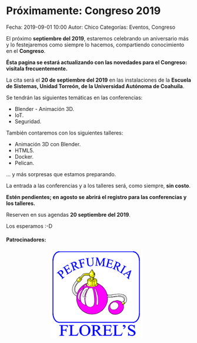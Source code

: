 Próximamente: Congreso 2019
==================================

Fecha: 2019-09-01 10:00
Autor:  Chico
Categorías: Eventos, Congreso

El próximo **septiembre del 2019**, estaremos celebrando un aniversario más y lo festejaremos como siempre lo hacemos, compartiendo conocimiento en el **Congreso**.

<!-- break -->

**Ésta pagina se estará actualizando con las novedades para el Congreso: visítala frecuentemente.**

La cita será el **20 de septiembre del 2019** en las instalaciones de la **Escuela de Sistemas, Unidad Torreón, de la Universidad Autónoma de Coahuila**.

Se tendrán las siguientes temáticas en las conferencias:

* Blender - Animación 3D.
* IoT.
* Seguridad.

También contaremos con los siguientes talleres:

* Animación 3D con Blender.
* HTML5.
* Docker.
* Pelican.

... y más sorpresas que estamos preparando.

La entrada a las conferencias y a los talleres será, como siempre, **sin costo**.

**Estén pendientes; en agosto se abrirá el registro para las conferencias y los talleres.**

Reserven en sus agendas **20 septiembre del 2019**.

Los esperamos :-D

#### Patrocinadores:

<center>
<img class="img-responsive" style="width:50%;height:auto;margin-right:12px;" src="2019-09-01-avances-congreso-2019/Perfumeria_Florels_blanco.png" alt="Florels" width="325" height="250">
</center>

